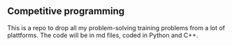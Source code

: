## Competitive programming

This is a repo to drop all my problem-solving training problems from a lot of plattforms. The code will be in md files, coded in Python and C++.
